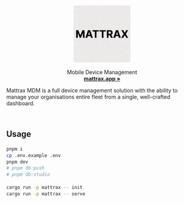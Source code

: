 <p align="center">
  <p align="center">
   <img width="150" height="150" src="apps/landing/public/logo-rounded.png" alt="Mattrax Logo">
  </p>
	<p align="center">
		Mobile Device Management
    <br />
    <a href="https://mattrax.app"><strong>mattrax.app »</strong></a>
  </p>
</p>

Mattrax MDM is a full device management solution with the ability to manage your organisations entire fleet from a single, well-crafted dashboard.

<br />

## Usage

```bash
pnpm i
cp .env.example .env
pnpm dev
# pnpm db:push
# pnpm db:studio

cargo run -p mattrax -- init
cargo run -p mattrax -- serve
```